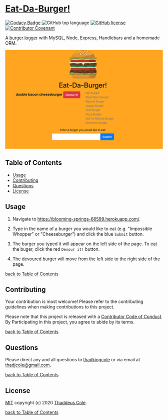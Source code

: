 # [Eat-Da-Burger!](https://blooming-springs-66599.herokuapp.com/)

[![Codacy Badge](https://app.codacy.com/project/badge/Grade/c2e9128d01694ae48b58fc651be99b5d)](https://www.codacy.com/manual/thadkingcole/burger?utm_source=github.com&utm_medium=referral&utm_content=thadkingcole/burger&utm_campaign=Badge_Grade)
![GitHub top language](https://img.shields.io/github/languages/top/thadkingcole/burger)
[![GitHub license](https://img.shields.io/github/license/thadkingcole/burger)](LICENSE)
[![Contributor Covenant](https://img.shields.io/badge/Contributor%20Covenant-v2.0%20adopted-ff69b4.svg)](code_of_conduct.md)

A [burger logger](https://blooming-springs-66599.herokuapp.com/) with MySQL, Node, Express, Handlebars and a homemade ORM.

[![app screenshot](public/images/screenshot.png)](https://blooming-springs-66599.herokuapp.com/)

## Table of Contents

- [Usage](#usage)
- [Contributing](#contributing)
- [Questions](#questions)
- [License](#license)

## Usage

1. Navigate to <https://blooming-springs-66599.herokuapp.com/>.

1. Type in the name of a burger you would like to eat (e.g. "Impossible Whopper" or "Cheeseburger") and click the blue `Submit` button.

1. The burger you typed it will appear on the left side of the page. To eat the buger, click the red `Devour it!` button.

1. The devoured burger will move from the left side to the right side of the page.

[back to Table of Contents](#table-of-contents)

## Contributing

Your contribution is most welcome! Please refer to the contributing guidelines when making contributions to this project.

Please note that this project is released with a [Contributor Code of Conduct](code_of_conduct.md). By Participating in this project, you agree to abide by its terms.

[back to Table of Contents](#table-of-contents)

## Questions

Please direct any and all questions to [thadkingcole](https://github.com/thadkingcole) or via email at [thadjcole@gmail.com](mailto:thadjcole@gmail.com).

[back to Table of Contents](#table-of-contents)

## License

[MIT](LICENSE) copyright (c) 2020 [Thaddeus Cole](mailto:thadjcole@gmail.com).

[back to Table of Contents](#table-of-contents)
